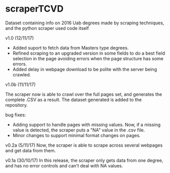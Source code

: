 # scraperTCVD
Dataset containing info on 2016 Uab degrees made by scraping techniques, and the python scraper used code itself

v1.0 (12/11/17)

- Added suport to fetch data from Masters type degrees.
- Refined scraping to an upgraded version in some fields to do a best field selection in the page avoiding errors when the page structure has some errors.
- Added delay in webpage download to be polite with the server being crawled.

v1.0b (11/11/17)

The scraper now is able to crawl over the full pages set, and generates the complete .CSV as a result. The dataset generated is added to the repository.

bug fixes:

- Adding support to handle pages with missing values. Now, if a missing value is detected, the scraper puts a "NA" value in the .csv file.
- Minor changes to support minimal format changes on pages.

v0.2a (5/11/17)
Now, the scraper is able to scrape across several webpages and get data from them. 

v0.1a (30/10/17)
In this release, the scraper only gets data from one degree, and has no error controls and can't deal with NA values.
